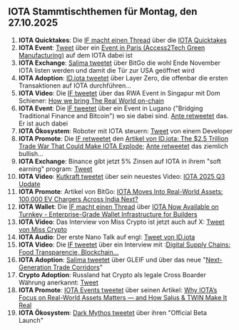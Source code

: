 ## IOTA Stammtischthemen für Montag, den 27.10.2025

1. **IOTA Quicktakes**: Die [IF macht einen Thread](https://x.com/iota/status/1980197299981545823) über die [IOTA Quicktakes](https://x.com/iota/status/1980197299981545823)
2. **IOTA Event**: [Tweet](https://x.com/LPGiambroni/status/1980311580635185358) über ein [Event in Paris (Access2Tech Green Manufacturing)](https://www.eitmanufacturing.eu/news-events/events/access2tech-returns-to-paris/) auf dem IOTA dabei ist
3. **IOTA Exchange**: [Salima tweetet](https://x.com/Salimasbegum/status/1980312186107859270) über BitGo die wohl Ende November IOTA listen werden und damit die Tür zur USA geöffnet wird
4. **IOTA Adoption**: [ID.iota tweetet](https://x.com/id_iota/status/1980576427750678974) über Layer Zero, die offenbar die ersten Transaktionen auf IOTA durchführen...
5. **IOTA Video**: Die [IF tweetet](https://x.com/iota/status/1980599648592027870) über das RWA Event in Singapur mit Dom Schiener: [How we bring The Real World on-chain](https://www.youtube.com/watch?v=GxvVQ47o2QE)
6. **IOTA Event**: Die [IF tweetet](https://x.com/iota/status/1980574784460034115) über ein Event in Lugano ("Bridging Traditional Finance and Bitcoin") wo sie dabei sind. [Ante retweetet](https://x.com/0xRimac/status/1980576398118121734) das. Er ist auch dabei
7. **IOTA Ökosystem**: Roboter mit IOTA steuern: [Tweet](https://x.com/techbyalva/status/1980378762345619892) von einem Developer
8. **IOTA Promote**: Die [IF retweetet](https://x.com/iota/status/1980527986525733268) den [Artikel von ID.iota: The $2.5 Trillion Trade War That Could Make IOTA Explode](https://x.com/id_iota/status/1980310569493115383); [Ante retweetet](https://x.com/0xRimac/status/1980311042732458332) das ziemlich bullish...
9. **IOTA Exchange**: Binance gibt jetzt 5% Zinsen auf IOTA in ihrem "soft earning" program: [Tweet](https://x.com/moonbaklava/status/1980604101663596889)
10. **IOTA Video**: [Kutkraft tweetet](https://x.com/kutkraft/status/1980495500249035136) über sein neuestes Video: [IOTA 2025 Q3 Update](https://youtu.be/cQrmyw01Las)
11. **IOTA Promote**: Artikel von BitGo: [IOTA Moves Into Real-World Assets: 100,000 EV Chargers Across India Next?](https://www.bitget.com/news/detail/12560605020752)
12. **IOTA Wallet**: Die [IF macht einen Thread](https://x.com/iota/status/1980620086026088452) über [IOTA Now Available on Turnkey - Enterprise-Grade Wallet Infrastructure for Builders](https://blog.iota.org/iota-integration-turnkey/)
13. **IOTA Video**: Das Interview von Miss Crypto ist jetzt auch auf X: [Tweet von Miss Crypto](https://x.com/MissCryptoGER/status/1980906975266292212)
14. **IOTA Audio**: Der erste Nano Talk auf engl: [Tweet von ID.iota](https://x.com/id_iota/status/1980912976581308621)
15. **IOTA Video**: Die [IF tweetet](https://x.com/iota/status/1980894486390616559) über ein Interview mit :[Digital Supply Chains: Food Transparencie, Blockchain...](https://www.youtube.com/watch?v=ccs_lacpZ24)
16. **IOTA Adoption**: [Salima tweetet](https://x.com/Salimasbegum/status/1980759938315006429) über GLEIF und über das neue "[Next-Generation Trade Corridors](https://iccwbo.uk/next-generation-trade-corridors/)"
17. **Crypto Adoption**: Russland hat Crypto als legale Cross Boarder Währung anerkannt: [Tweet](https://x.com/Vivek4real_/status/1980900589656580148)
18. **IOTA Promote**: [IOTA Events tweetet](https://x.com/iotashop/status/1980911934045065281) über seinen Artikel: [Why IOTA’s Focus on Real-World Assets Matters — and How Salus & TWIN Make It Real](https://x.com/iotashop/status/1980911934045065281)
19. **IOTA Ökosystem**: [Dark Mythos tweetet](https://x.com/DarkMythosTCG/status/1980690136905269428) über ihren "Official Beta Launch"
